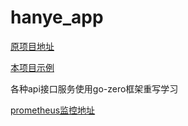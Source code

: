 # hanye_app

[原项目地址](https://github.com/Henryers/hanye-take-out/tree/main)

[本项目示例](http://121.37.200.179:8086/#/)

各种api接口服务使用go-zero框架重写学习

[prometheus监控地址](http://121.37.200.179:19090/targets?search=)
